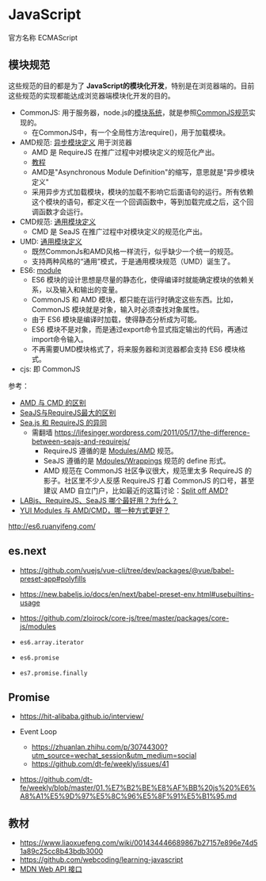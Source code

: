 # JavaScript

官方名称 ECMAScript

## 模块规范

这些规范的目的都是为了 **JavaScript的模块化开发**，特别是在浏览器端的。目前这些规范的实现都能达成浏览器端模块化开发的目的。

- CommonJS: 用于服务器，node.js的[模块系统](http://nodejs.org/docs/latest/api/modules.html)，就是参照[CommonJS规范](http://wiki.commonjs.org/wiki/Modules/1.1)实现的。
  - 在CommonJS中，有一个全局性方法require()，用于加载模块。
- AMD规范: [异步模块定义](https://github.com/amdjs/amdjs-api/wiki/AMD) 用于浏览器
  - AMD 是 RequireJS 在推广过程中对模块定义的规范化产出。
  - [教程](http://www.ruanyifeng.com/blog/2012/10/asynchronous_module_definition.html)
  - AMD是"Asynchronous Module Definition"的缩写，意思就是"异步模块定义"
  - 采用异步方式加载模块，模块的加载不影响它后面语句的运行。所有依赖这个模块的语句，都定义在一个回调函数中，等到加载完成之后，这个回调函数才会运行。
- CMD规范: [通用模块定义](https://github.com/seajs/seajs/issues/242)
  - CMD 是 SeaJS 在推广过程中对模块定义的规范化产出。
- UMD: [通用模块定义](https://github.com/umdjs/umd)
  - 既然CommonJs和AMD风格一样流行，似乎缺少一个统一的规范。
  - 支持两种风格的“通用”模式，于是通用模块规范（UMD）诞生了。
- ES6: [module](http://es6.ruanyifeng.com/#docs/module)
  - ES6 模块的设计思想是尽量的静态化，使得编译时就能确定模块的依赖关系，以及输入和输出的变量。
  - CommonJS 和 AMD 模块，都只能在运行时确定这些东西。比如，CommonJS 模块就是对象，输入时必须查找对象属性。
  - 由于 ES6 模块是编译时加载，使得静态分析成为可能。
  - ES6 模块不是对象，而是通过export命令显式指定输出的代码，再通过import命令输入。
  - 不再需要UMD模块格式了，将来服务器和浏览器都会支持 ES6 模块格式。
- cjs: 即 CommonJS

参考：

- [AMD 与 CMD 的区别](https://www.zhihu.com/question/20351507)
- [SeaJS与RequireJS最大的区别](https://www.douban.com/note/283566440/)
- [Sea.js 和 RequireJS 的异同](https://github.com/seajs/seajs/issues/277)
  - 需翻墙 https://lifesinger.wordpress.com/2011/05/17/the-difference-between-seajs-and-requirejs/
    - RequireJS 遵循的是 [Modules/AMD](http://wiki.commonjs.org/wiki/Modules/AsynchronousDefinition) 规范。
    - SeaJS 遵循的是 [Mdoules/Wrappings](http://wiki.commonjs.org/wiki/Modules/Wrappings) 规范的 define 形式。
    - AMD 规范在 CommonJS 社区争议很大，规范里太多 RequireJS 的影子。社区里不少人反感 RequireJS 打着 CommonJS 的口号，甚至建议 AMD 自立门户，比如最近的这篇讨论：[Split off AMD?](https://groups.google.com/forum/#!topic/commonjs/lqCWO8tMp48)
- [LABjs、RequireJS、SeaJS 哪个最好用？为什么？](https://www.zhihu.com/question/20342350)
- [YUI Modules 与 AMD/CMD，哪一种方式更好？](https://www.zhihu.com/question/21347409#answer-2323656)

http://es6.ruanyifeng.com/

## es.next

- https://github.com/vuejs/vue-cli/tree/dev/packages/@vue/babel-preset-app#polyfills
- https://new.babeljs.io/docs/en/next/babel-preset-env.html#usebuiltins-usage
- https://github.com/zloirock/core-js/tree/master/packages/core-js/modules

- `es6.array.iterator`
- `es6.promise`
- `es7.promise.finally`

## Promise

- https://hit-alibaba.github.io/interview/
- Event Loop
  - https://zhuanlan.zhihu.com/p/30744300?utm_source=wechat_session&utm_medium=social
  - https://github.com/dt-fe/weekly/issues/41

- https://github.com/dt-fe/weekly/blob/master/01.%E7%B2%BE%E8%AF%BB%20js%20%E6%A8%A1%E5%9D%97%E5%8C%96%E5%8F%91%E5%B1%95.md

## 教材

- https://www.liaoxuefeng.com/wiki/001434446689867b27157e896e74d51a89c25cc8b43bdb3000
- https://github.com/webcoding/learning-javascript
- [MDN Web API 接口](https://developer.mozilla.org/zh-CN/docs/Web/API)
